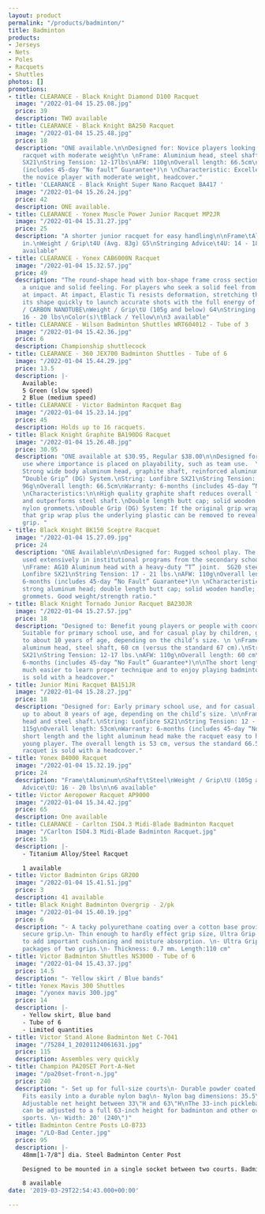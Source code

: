 ```yaml
---
layout: product
permalink: "/products/badminton/"
title: Badminton
products:
- Jerseys
- Nets
- Poles
- Racquets
- Shuttles
photos: []
promotions:
- title: CLEARANCE - Black Knight Diamond D100 Racquet
  image: "/2022-01-04 15.25.08.jpg"
  price: 39
  description: TWO available
- title: CLEARANCE - Black Knight BA250 Racquet
  image: "/2022-01-04 15.25.48.jpg"
  price: 18
  description: "ONE available.\n\nDesigned for: Novice players looking an economical
    racquet with moderate weight\n \nFrame: Aluminium head, steel shaft\nString: Lonfibre
    SX21\nString Tension: 12-17lbs\nAFW: 110g\nOverall length: 66.5cm\nWarranty: 6-months
    (includes 45-day “No fault” Guarantee*)\n \nCharacteristic: Excellent value for
    the novice player with moderate weight, headcover."
- title: 'CLEARANCE - Black Knight Super Nano Racquet BA417 '
  image: "/2022-01-04 15.26.24.jpg"
  price: 42
  description: ONE available.
- title: CLEARANCE - Yonex Muscle Power Junior Racquet MP2JR
  image: "/2022-01-04 15.31.27.jpg"
  price: 25
  description: "A shorter junior racquet for easy handling\n\nFrame\tAluminum\nShaft\tSteel\nLength\t21
    in.\nWeight / Grip\t4U (Avg. 83g) G5\nStringing Advice\t4U: 14 - 18 lbs\n\nONE
    available"
- title: CLEARANCE - Yonex CAB6000N Racquet
  image: "/2022-01-04 15.32.57.jpg"
  price: 49
  description: "The round-shape head with box-shape frame cross section gives Carbonex
    a unique and solid feeling. For players who seek a solid feel from the strings
    at impact. At impact, Elastic Ti resists deformation, stretching then recovering
    its shape quickly to launch accurate shots with the full energy of the swing.\n\nFrame\tAluminum\nShaft\tSteel
    / CARBON NANOTUBE\nWeight / Grip\tU (105g and below) G4\nStringing Advice\tU:
    16 - 20 lbs\nColor(s)\tBlack / Yellow\n\n3 available"
- title: CLEARANCE - Wilson Badminton Shuttles WRT604012 - Tube of 3
  image: "/2022-01-04 15.42.36.jpg"
  price: 6
  description: Championship shuttlecock
- title: CLEARANCE - 360 JEX700 Badminton Shuttles - Tube of 6
  image: "/2022-01-04 15.44.29.jpg"
  price: 13.5
  description: |-
    Available:
    5 Green (slow speed)
    2 Blue (medium speed)
- title: CLEARANCE - Victor Badminton Racquet Bag
  image: "/2022-01-04 15.23.14.jpg"
  price: 45
  description: Holds up to 16 racquets.
- title: Black Knight Graphite BA190DG Racquet
  image: "/2022-01-04 15.26.48.jpg"
  price: 30.95
  description: "ONE available at $30.95, Regular $38.00\n\nDesigned for: Institutional
    use where importance is placed on playability, such as team use.  \n \nFrame:
    Strong wide body aluminum head, graphite shaft, reinforced aluminum “T”, special
    “Double Grip” (DG) System.\nString: Lonfibre SX21\nString Tension: 17-21 lbs.\nAFW:
    96g\nOverall length: 66.5cm\nWarranty: 6-months (includes 45-day “No Fault” Guarantee*)\n
    \nCharacteristics:\n\nHigh quality graphite shaft reduces overall frame weight
    and outperforms steel shaft.\nDouble length butt cap; solid wooden handle; durable
    nylon grommets.\nDouble Grip (DG) System: If the original grip wrap wears out,
    that grip wrap plus the underlying plastic can be removed to reveal a fresh new
    grip. "
- title: Black Knight BK150 Sceptre Racquet
  image: "/2022-01-04 15.27.09.jpg"
  price: 24
  description: "ONE Available\n\nDesigned for: Rugged school play. The SCEPTRE is
    used extensively in institutional programs from the secondary school level up.\n
    \nFrame: AG10 Aluminum head with a heavy-duty “T” joint.  SG20 steel shaft.\nString:
    Lonfibre SX21\nString Tension: 17 - 21 lbs.\nAFW: 110g\nOverall length: 66.5cm\nWarranty:
    6-months (includes 45-day “No Fault” Guarantee*)\n \nCharacteristics: Light and
    strong aluminum head; double length butt cap; solid wooden handle; durable nylon
    grommets. Good weight/strength ratio."
- title: Black Knight Tornado Junior Racquet BA230JR
  image: "/2022-01-04 15.27.57.jpg"
  price: 18
  description: "Designed to: Benefit young players or people with coordination problems.
    Suitable for primary school use, and for casual play by children, generally up
    to about 10 years of age, depending on the child’s size. \n \nFrame: Wide-body
    aluminum head, steel shaft, 60 cm (versus the standard 67 cm).\nString: Lonfibre
    SX21\nString Tension: 12-17 lbs.\nAFW: 110g\nOverall length: 60 cm\nWarranty:
    6-months (includes 45-day “No Fault” Guarantee*)\n\nThe short length makes it
    much easier to learn proper technique and to enjoy playing badminton. This racquet
    is sold with a headcover."
- title: Junior Mini Racquet BA151JR
  image: "/2022-01-04 15.28.27.jpg"
  price: 18
  description: "Designed for: Early primary school use, and for casual play by children
    up to about 8 years of age, depending on the child’s size. \n\nFrame: Aluminum
    head and steel shaft.\nString: Lonfibre SX21\nString Tension: 12 - 15 lbs.\nAFW:
    115g\nOverall length: 53cm\nWarranty: 6-months (includes 45-day “No Fault” Guarantee*)\n\nThe
    short length and the light aluminum head make the racquet easy to handle for the
    young player. The overall length is 53 cm, versus the standard 66.5 cm.  This
    racquet is sold with a headcover."
- title: Yonex B4000 Racquet
  image: "/2022-01-04 15.32.19.jpg"
  price: 24
  description: "Frame\tAluminum\nShaft\tSteel\nWeight / Grip\tU (105g and below) G4\nStringing
    Advice\tU: 16 - 20 lbs\n\n6 available"
- title: Victor Aeropower Racquet AP9000
  image: "/2022-01-04 15.34.42.jpg"
  price: 65
  description: One available
- title: CLEARANCE - Carlton ISO4.3 Midi-Blade Badminton Racquet
  image: "/Carlton ISO4.3 Midi-Blade Badminton Racquet.jpg"
  price: 15
  description: |-
    - Titanium Alloy/Steel Racquet

    1 available
- title: Victor Badminton Grips GR200
  image: "/2022-01-04 15.41.51.jpg"
  price: 3
  description: 41 available
- title: Black Knight Badminton Overgrip - 2/pk
  image: "/2022-01-04 15.40.19.jpg"
  price: 6
  description: "- A tacky polyurethane coating over a cotton base provides an instantly
    secure grip.\n- Thin enough to hardly effect grip size, Ultra Grip is  thick enough
    to add important cushioning and moisture absorption. \n- Ultra Grip is sold in
    packages of two grips.\n- Thickness: 0.7 mm. Length:110 cm"
- title: Victor Badminton Shuttles NS3000 - Tube of 6
  image: "/2022-01-04 15.43.37.jpg"
  price: 14.5
  description: "- Yellow skirt / Blue bands"
- title: Yonex Mavis 300 Shuttles
  image: "/yonex mavis 300.jpg"
  price: 14
  description: |-
    - Yellow skirt, Blue band
    - Tube of 6
    - Limited quantities
- title: Victor Stand Alone Badminton Net C-7041
  image: "/75284_1_20201124061631.jpg"
  price: 115
  description: Assembles very quickly
- title: Champion PA20SET Port-A-Net
  image: "/pa20set-front-n.jpg"
  price: 240
  description: "- Set up for full-size courts\n- Durable powder coated steel frame\n-
    Fits easily into a durable nylon bag\n- Nylon bag dimensions: 35.5\"L x 6\"D\n-
    Adjustable net height between 33\"H and 63\"H\nThe 33-inch pickleball/tennis height
    can be adjusted to a full 63-inch height for badminton and other over the net
    sports. \n- Width: 20' (240\")"
- title: Badminton Centre Posts LO-B733
  image: "/LO-Bad Center.jpg"
  price: 95
  description: |-
    48mm[1-7/8"] dia. Steel Badminton Center Post

    Designed to be mounted in a single socket between two courts. Badminton center post are light weight and easily set-up. Two Eyes welded to adjustable collars allow precise net height adjustment. Powder coated red finish.

    8 available
date: '2019-03-29T22:54:43.000+00:00'

---
```

